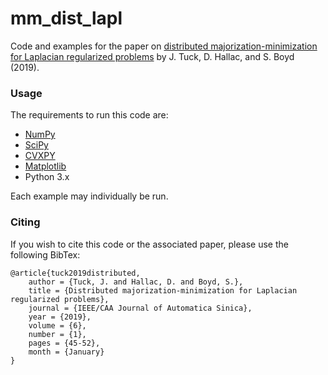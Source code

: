 # mm_dist_lapl

Code and examples for the paper on [distributed majorization-minimization for Laplacian regularized problems](https://stanford.edu/~boyd/papers/pdf/mm_dist_lapl.pdf) by J. Tuck, D. Hallac, and S. Boyd (2019).

### Usage

The requirements to run this code are:
* [NumPy](https://github.com/numpy/numpy)
* [SciPy](https://github.com/scipy/scipy)
* [CVXPY](https://www.cvxpy.org)
* [Matplotlib](https://matplotlib.org/index.html)
* Python 3.x

Each example may individually be run.

### Citing
If you wish to cite this code or the associated paper, please use the following BibTex:

```
@article{tuck2019distributed,
	author = {Tuck, J. and Hallac, D. and Boyd, S.},
	title = {Distributed majorization-minimization for Laplacian regularized problems},
	journal = {IEEE/CAA Journal of Automatica Sinica},
	year = {2019},
	volume = {6},
	number = {1},
	pages = {45-52},
	month = {January}
}
```